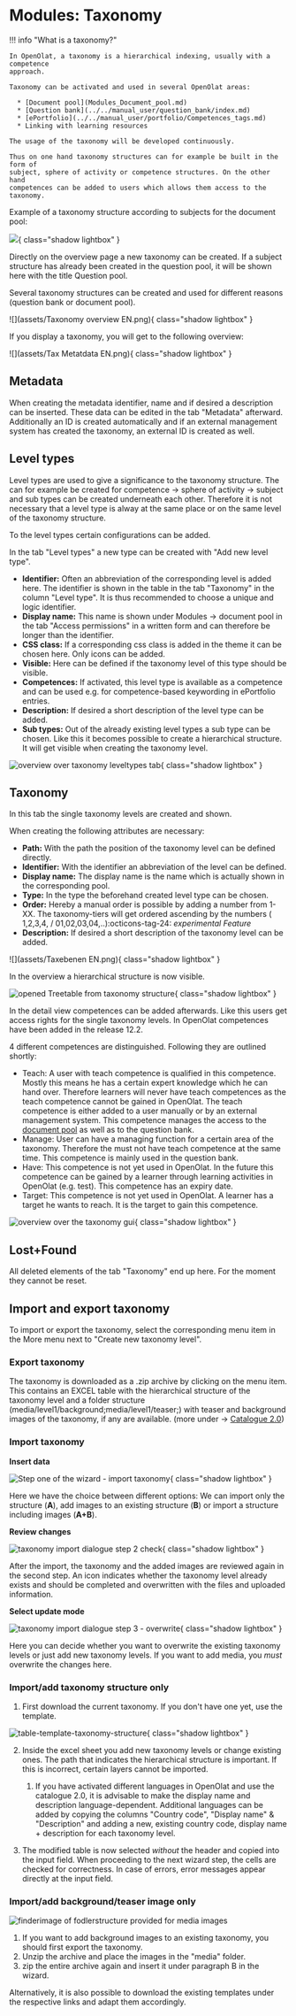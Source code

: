 # Modules: Taxonomy

!!! info "What is a taxonomy?"

	In OpenOlat, a taxonomy is a hierarchical indexing, usually with a competence
	approach.
	
	Taxonomy can be activated and used in several OpenOlat areas:
	
	  * [Document pool](Modules_Document_pool.md)
	  * [Question bank](../../manual_user/question_bank/index.md)
	  * [ePortfolio](../../manual_user/portfolio/Competences_tags.md)
	  * Linking with learning resources
	
	The usage of the taxonomy will be developed continuously.
	
	Thus on one hand taxonomy structures can for example be built in the form of
	subject, sphere of activity or competence structures. On the other hand
	competences can be added to users which allows them access to the taxonomy.

Example of a taxonomy structure according to subjects for the document pool:

![](assets/Taxonomie_Struktur_DE.png){ class="shadow lightbox" }

Directly on the overview page a new taxonomy can be created. If a subject
structure has already been created in the question pool, it will be shown here
with the title Question pool.

Several taxonomy structures can be created and used for different reasons
(question bank or document pool).

![](assets/Taxonomy overview EN.png){ class="shadow lightbox" }

If you display a taxonomy, you will get to the following overview:

![](assets/Tax Metatdata EN.png){ class="shadow lightbox" }

## Metadata

When creating the metadata identifier, name and if desired a description can
be inserted. These data can be edited in the tab "Metadata" afterward.
Additionally an ID is created automatically and if an external management
system has created the taxonomy, an external ID is created as well.

## Level types

Level types are used to give a significance to the taxonomy structure. The can
for example be created for competence → sphere of activity → subject and sub
types can be created underneath each other. Therefore it is not necessary that
a level type is alway at the same place or on the same level of the taxonomy
structure.

To the level types certain configurations can be added.

In the tab "Level types" a new type can be created with "Add new level type".

  * **Identifier:** Often an abbreviation of the corresponding level is added here. The identifier is shown in the table in the tab "Taxonomy" in the column "Level type". It is thus recommended to choose a unique and logic identifier. 
  * **Display name:** This name is shown under Modules → document pool in the tab "Access permissions" in a written form and can therefore be longer than the identifier. 
  * **CSS class:** If a corresponding css class is added in the theme it can be chosen here. Only icons can be added.  
  * **Visible:** Here can be defined if the taxonomy level of this type should be visible.
  * **Competences:** If activated, this level type is available as a competence and can be used e.g. for competence-based keywording in ePortfolio entries.
  * **Description:** If desired a short description of the level type can be added.
  * **Sub types:** Out of the already existing level types a sub type can be chosen. Like this it becomes possible to create a hierarchical structure. It will get visible when creating the taxonomy level.

![overview over taxonomy leveltypes tab](assets/taxonomy-leveltypes.jpg){ class="shadow lightbox" }

## Taxonomy

In this tab the single taxonomy levels are created and shown.

When creating the following attributes are necessary:

  * **Path:** With the path the position of the taxonomy level can be defined directly.
  * **Identifier:** With the identifier an abbreviation of the level can be defined.
  * **Display name:** The display name is the name which is actually shown in the corresponding pool. 
  * **Type:** In the type the beforehand created level type can be chosen.
  * **Order:** Hereby a manual order is possible by adding a number from 1-XX. The taxonomy-tiers will get ordered ascending by the numbers ( 1,2,3,4, / 01,02,03,04,..):octicons-tag-24: _experimental Feature_
  * **Description:** If desired a short description of the taxonomy level can be added.

![](assets/Taxebenen EN.png){ class="shadow lightbox" }

In the overview a hierarchical structure is now visible.

![opened Treetable from taxonomy structure](assets/taxonomy-overview-hierarchy.jpg){ class="shadow lightbox" }

In the detail view competences can be added afterwards. Like this users get
access rights for the single taxonomy levels. In OpenOlat competences have
been added in the release 12.2.

4 different competences are distinguished. Following they are outlined
shortly:

  * Teach: A user with teach competence is qualified in this competence. Mostly this means he has a certain expert knowledge which he can hand over. Therefore learners will never have teach competences as the teach competence cannot be gained in OpenOlat. The teach competence is either added to a user manually or by an external management system. This competence manages the access to the [document pool](Modules_Document_pool.md) as well as to the question bank.
  * Manage: User can have a managing function for a certain area of the taxonomy. Therefore the must not have teach competence at the same time. This competence is mainly used in the question bank.
  * Have: This competence is not yet used in OpenOlat. In the future this competence can be gained by a learner through learning activities in OpenOlat (e.g. test). This competence has an expiry date.
  * Target: This competence is not yet used in OpenOlat. A learner has a target he wants to reach. It is the target to gain this competence.

![overview over the taxonomy gui](assets/taxonomy-overview.jpg){ class="shadow lightbox" }

## Lost+Found

All deleted elements of the tab "Taxonomy" end up here. For the moment they
cannot be reset.

## Import and export taxonomy

To import or export the taxonomy, select the corresponding menu item in the More menu next to "Create new taxonomy level".

### Export taxonomy

The taxonomy is downloaded as a .zip archive by clicking on the menu item. This contains an EXCEL table with the hierarchical structure of the taxonomy level and a folder structure (media/level1/background;media/level1/teaser;) with teaser and background images of the taxonomy, if any are available. (more under -> [Catalogue 2.0](../../manual_user/docs/area_modules/catalog2.0.md))

### Import taxonomy

**Insert data**

![Step one of the wizard - import taxonomy](assets/taxonomy-import-overview.png){ class="shadow lightbox" }

Here we have the choice between different options:
We can import only the structure (**A**), add images to an existing structure (**B**) or import a structure including images (**A+B**).

**Review changes**

![taxonomy import dialogue step 2 check](assets/taxonomy-import-step2.jpg){ class="shadow lightbox" }

After the import, the taxonomy and the added images are reviewed again in the second step. An icon indicates whether the taxonomy level already exists and should be completed and overwritten with the files and uploaded information.

**Select update mode**

![taxonomy import dialogue step 3 - overwrite](assets/taxonomy-import-step3.jpg){ class="shadow lightbox" }

Here you can decide whether you want to overwrite the existing taxonomy levels or just add new taxonomy levels. If you want to add media, you _must_ overwrite the changes here.

### Import/add taxonomy structure only

1. First download the current taxonomy. If you don't have one yet, use the template.

![table-template-taxonomy-structure](assets/taxonomystructure-import.jpg){ class="shadow lightbox" }

2. Inside the excel sheet you add new taxonomy levels or change existing ones. The path that indicates the hierarchical structure is important. If this is incorrect, certain layers cannot be imported.

   1. If you have activated different languages in OpenOlat and use the catalogue 2.0, it is advisable to make the display name and description language-dependent. Additional languages can be added by copying the columns "Country code", "Display name" & "Description" and adding a new, existing country code, display name + description for each taxonomy level.

3. The modified table is now selected _without_ the header and copied into the input field. When proceeding to the next wizard step, the cells are checked for correctness. In case of errors, error messages appear directly at the input field.

### Import/add background/teaser image only

![finderimage of fodlerstructure provided for media images](assets/taxonomy-media-folder-structure.jpg)

1. If you want to add background images to an existing taxonomy, you should first export the taxonomy.
2. Unzip the archive and place the images in the "media" folder.
3. zip the entire archive again and insert it under paragraph B in the wizard.

Alternatively, it is also possible to download the existing templates under the respective links and adapt them accordingly.